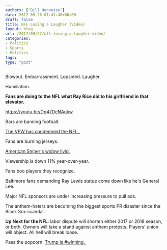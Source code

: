 ```yaml
---
authors: ["Bill Hennessy"]
date: 2017-09-28 01:41:48+00:00
draft: false
title: NFL Losing a Laugher (Video)
layout: blog
url: /2017/09/27/nfl-losing-a-laugher-video/
categories:
- Politics
- Sports
- Politics
tags:
type: "post"
---
```


Blowout. Embarrassment. Lopsided. Laugher.

Humiliation.

**Fans are doing to the NFL what Ray Rice did to his girlfriend in that elevator.**

https://youtu.be/Dp47DeNAukw

Bars are banning football.

[The VFW has condemned the NFL. ](https://www.breitbart.com/sports/2017/09/27/protesting-protests-backlash-against-league-spreads-fans-businesses-fight-back/)

Fans are burning jerseys.

[American Sniper's widow livid.](https://www.thegatewaypundit.com/2017/09/american-sniper-widow-sends-nfl-blistering-letter-lost/)

Viewership is down 11% year-over-year.

Fans boo players they recognize.

Baltimore fans demanding Ray Lewis statue come down like he's General Lee.

Major NFL sponsors are under increasing pressure to pull ads.

The anthem-haters are becoming the biggest sports PR disaster since the Black Sox scandal.

**Up Next for the NFL**: labor dispute will shorten either 2017 or 2018 season, or both. Owners will take a stand against anthem protests. Players' union will object. All hell will break loose.

Pass the popcorn. [Trump is #winning. ](https://www.zerohedge.com/news/2017-09-27/trump-goes-nuclear-nfl-will-go-hell)




